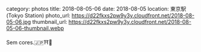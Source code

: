 category: photos 
title: 2018-08-05-06
date: 2018-08-05
location: 東京駅 (Tokyo Station)
photo_url: https://d22fkxs2pw9y3y.cloudfront.net/2018-08-05-06.jpg
thumbnail_url: https://d22fkxs2pw9y3y.cloudfront.net/2018-08-05-06-thumbnail.webp

Sem cores.🇯🇵⛩🎡   